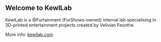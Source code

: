 <h2>Welcome to KewlLab</h2>

KewlLab is a @Furtainment (FurShows-owned) internal lab specialising in 3D-printed entertainment projects created by Velivian Fesothe.

More info: <a href="https://kewllab.com">kewllab.com</a>
